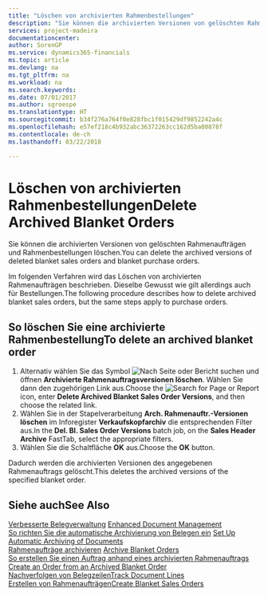 ```yaml
---
title: "Löschen von archivierten Rahmenbestellungen"
description: "Sie können die archivierten Versionen von gelöschten Rahmenaufträgen und Rahmenbestellungen löschen."
services: project-madeira
documentationcenter: 
author: SorenGP
ms.service: dynamics365-financials
ms.topic: article
ms.devlang: na
ms.tgt_pltfrm: na
ms.workload: na
ms.search.keywords: 
ms.date: 07/01/2017
ms.author: sgroespe
ms.translationtype: HT
ms.sourcegitcommit: b34f276a764f0e828fbc1f015429df9852242a4c
ms.openlocfilehash: e57ef218c4b932abc36372263cc162d5ba00878f
ms.contentlocale: de-ch
ms.lasthandoff: 03/22/2018

---
```

# <a name="delete-archived-blanket-orders"></a><span data-ttu-id="aa409-103">Löschen von archivierten Rahmenbestellungen</span><span class="sxs-lookup"><span data-stu-id="aa409-103">Delete Archived Blanket Orders</span></span>
<span data-ttu-id="aa409-104">Sie können die archivierten Versionen von gelöschten Rahmenaufträgen und Rahmenbestellungen löschen.</span><span class="sxs-lookup"><span data-stu-id="aa409-104">You can delete the archived versions of deleted blanket sales orders and blanket purchase orders.</span></span>  

<span data-ttu-id="aa409-105">Im folgenden Verfahren wird das Löschen von archivierten Rahmenaufträgen beschrieben. Dieselbe Gewusst wie gilt allerdings auch für Bestellungen.</span><span class="sxs-lookup"><span data-stu-id="aa409-105">The following procedure describes how to delete archived blanket sales orders, but the same steps apply to purchase orders.</span></span>  

## <a name="to-delete-an-archived-blanket-order"></a><span data-ttu-id="aa409-106">So löschen Sie eine archivierte Rahmenbestellung</span><span class="sxs-lookup"><span data-stu-id="aa409-106">To delete an archived blanket order</span></span>  

1.  <span data-ttu-id="aa409-107">Alternativ wählen Sie das Symbol ![Nach Seite oder Bericht suchen](../../media/ui-search/search_small.png "Nach Seite oder Bericht suchen") und öffnen **Archivierte Rahmenauftragsversionen löschen**. Wählen Sie dann den zugehörigen Link aus.</span><span class="sxs-lookup"><span data-stu-id="aa409-107">Choose the ![Search for Page or Report](../../media/ui-search/search_small.png "Search for Page or Report icon") icon, enter **Delete Archived Blanket Sales Order Versions**, and then choose the related link.</span></span>  
2.  <span data-ttu-id="aa409-108">Wählen Sie in der Stapelverarbeitung **Arch. Rahmenauftr.-Versionen löschen** im Inforegister **Verkaufskopfarchiv** die entsprechenden Filter aus.</span><span class="sxs-lookup"><span data-stu-id="aa409-108">In the **Del. Bl. Sales Order Versions** batch job, on the **Sales Header Archive** FastTab, select the appropriate filters.</span></span>  
3.  <span data-ttu-id="aa409-109">Wählen Sie die Schaltfläche **OK** aus.</span><span class="sxs-lookup"><span data-stu-id="aa409-109">Choose the **OK** button.</span></span>  

<span data-ttu-id="aa409-110">Dadurch werden die archivierten Versionen des angegebenen Rahmenauftrags gelöscht.</span><span class="sxs-lookup"><span data-stu-id="aa409-110">This deletes the archived versions of the specified blanket order.</span></span>  

## <a name="see-also"></a><span data-ttu-id="aa409-111">Siehe auch</span><span class="sxs-lookup"><span data-stu-id="aa409-111">See Also</span></span>  
 <span data-ttu-id="aa409-112">[Verbesserte Belegverwaltung](enhanced-document-management.md) </span><span class="sxs-lookup"><span data-stu-id="aa409-112">[Enhanced Document Management](enhanced-document-management.md) </span></span>  
 <span data-ttu-id="aa409-113">[So richten Sie die automatische Archivierung von Belegen ein](how-to-set-up-automatic-archiving-of-documents.md) </span><span class="sxs-lookup"><span data-stu-id="aa409-113">[Set Up Automatic Archiving of Documents](how-to-set-up-automatic-archiving-of-documents.md) </span></span>  
 <span data-ttu-id="aa409-114">[Rahmenaufträge archivieren](how-to-archive-blanket-orders.md) </span><span class="sxs-lookup"><span data-stu-id="aa409-114">[Archive Blanket Orders](how-to-archive-blanket-orders.md) </span></span>  
 <span data-ttu-id="aa409-115">[So erstellen Sie einen Auftrag anhand eines archivierten Rahmenauftrags](how-to-create-an-order-from-an-archived-blanket-order.md) </span><span class="sxs-lookup"><span data-stu-id="aa409-115">[Create an Order from an Archived Blanket Order](how-to-create-an-order-from-an-archived-blanket-order.md) </span></span>  
 [<span data-ttu-id="aa409-116">Nachverfolgen von Belegzeilen</span><span class="sxs-lookup"><span data-stu-id="aa409-116">Track Document Lines</span></span>](how-to-track-document-lines.md)  
 [<span data-ttu-id="aa409-117">Erstellen von Rahmenaufträgen</span><span class="sxs-lookup"><span data-stu-id="aa409-117">Create Blanket Sales Orders</span></span>](../../sales-how-to-create-blanket-sales-orders.md) 

